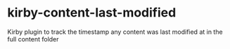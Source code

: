 # kirby-content-last-modified
Kirby plugin to track the timestamp any content was last modified at in the full content folder
